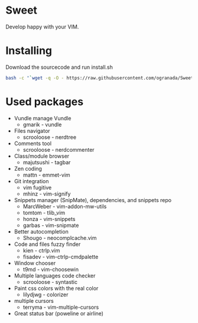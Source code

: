 
# Sweet 
Develop happy with your VIM.

# Installing 
Download the sourcecode and run install.sh 

```bash
bash -c "`wget -q -O - https://raw.githubusercontent.com/ogranada/Sweet/master/install.sh`"
```

# Used packages
* Vundle manage Vundle
    - gmarik - vundle
* Files navigator
    - scrooloose - nerdtree
* Comments tool
    - scrooloose - nerdcommenter
* Class/module browser
    - majutsushi - tagbar
* Zen coding
    - mattn - emmet-vim
* Git integration
    - vim fugitive
    - mhinz - vim-signify
* Snippets manager (SnipMate), dependencies, and snippets repo
    - MarcWeber - vim-addon-mw-utils
    - tomtom - tlib_vim
    - honza - vim-snippets
    - garbas - vim-snipmate
* Better autocompletion
    - Shougo - neocomplcache.vim
* Code and files fuzzy finder
    - kien - ctrlp.vim
    - fisadev - vim-ctrlp-cmdpalette
* Window chooser
    - t9md - vim-choosewin
* Multiple languages code checker
    - scrooloose - syntastic
* Paint css colors with the real color
    - lilydjwg - colorizer
* multiple cursors
    - terryma - vim-multiple-cursors
* Great status bar (poweline or airline)


